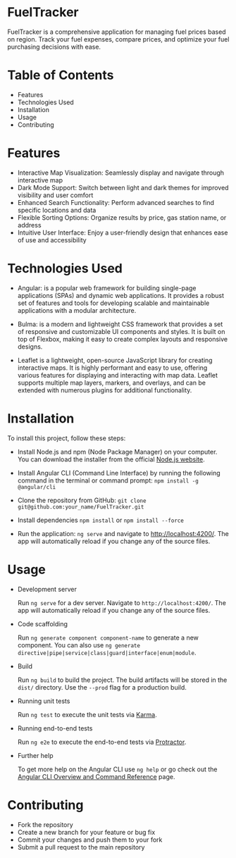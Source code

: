 # FuelTracker

FuelTracker is a comprehensive application for managing fuel prices based on region. Track your fuel expenses, compare prices, and optimize your fuel purchasing decisions with ease.

# Table of Contents

- Features
- Technologies Used
- Installation
- Usage
- Contributing

# Features

- Interactive Map Visualization: Seamlessly display and navigate through interactive map
- Dark Mode Support: Switch between light and dark themes for improved visibility and user comfort
- Enhanced Search Functionality: Perform advanced searches to find specific locations and data
- Flexible Sorting Options: Organize results by price, gas station name, or address
- Intuitive User Interface: Enjoy a user-friendly design that enhances ease of use and accessibility

# Technologies Used

- Angular: is a popular web framework for building single-page applications (SPAs) and dynamic web applications. It provides a robust set of features and tools for developing scalable and maintainable applications with a modular architecture.

- Bulma: is a modern and lightweight CSS framework that provides a set of responsive and customizable UI components and styles. It is built on top of Flexbox, making it easy to create complex layouts and responsive designs.

- Leaflet is a lightweight, open-source JavaScript library for creating interactive maps. It is highly performant and easy to use, offering various features for displaying and interacting with map data. Leaflet supports multiple map layers, markers, and overlays, and can be extended with numerous plugins for additional functionality.

# Installation

To install this project, follow these steps:

- Install Node.js and npm (Node Package Manager) on your computer. You can download the installer from the official [Node.js website](https://nodejs.org).

- Install Angular CLI (Command Line Interface) by running the following command in the terminal or command prompt:
  `npm install -g @angular/cli`

- Clone the repository from GitHub: `git clone git@github.com:your_name/FuelTracker.git`

- Install dependencies `npm install` or `npm install --force`

- Run the application: `ng serve` and navigate to [http://localhost:4200/](http://localhost:4200/). The app will automatically reload if you change any of the source files.

# Usage

- Development server

  Run `ng serve` for a dev server. Navigate to `http://localhost:4200/`. The app will automatically reload if you change any of the source files.

- Code scaffolding

  Run `ng generate component component-name` to generate a new component. You can also use `ng generate directive|pipe|service|class|guard|interface|enum|module`.

- Build

  Run `ng build` to build the project. The build artifacts will be stored in the `dist/` directory. Use the `--prod` flag for a production build.

- Running unit tests

  Run `ng test` to execute the unit tests via [Karma](https://karma-runner.github.io).

- Running end-to-end tests

  Run `ng e2e` to execute the end-to-end tests via [Protractor](http://www.protractortest.org/).

- Further help

  To get more help on the Angular CLI use `ng help` or go check out the [Angular CLI Overview and Command Reference](https://angular.io/cli) page.

# Contributing

- Fork the repository
- Create a new branch for your feature or bug fix
- Commit your changes and push them to your fork
- Submit a pull request to the main repository
